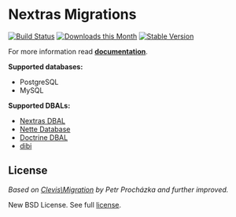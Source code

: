 Nextras Migrations
==================

[![Build Status](https://github.com/nextras/migrations/workflows/QA/badge.svg?branch=master)](https://github.com/nextras/migrations/actions?query=workflow%3AQA+branch%3Amaster)
[![Downloads this Month](https://img.shields.io/packagist/dm/nextras/migrations.svg?style=flat)](https://packagist.org/packages/nextras/migrations)
[![Stable Version](https://img.shields.io/packagist/v/nextras/migrations.svg?style=flat)](https://packagist.org/packages/nextras/migrations)

For more information read **[documentation](https://nextras.org/migrations/docs)**.

**Supported databases:**
* PostgreSQL
* MySQL

**Supported DBALs:**
* [Nextras DBAL](https://github.com/nextras/dbal)
* [Nette Database](https://github.com/nette/database)
* [Doctrine DBAL](https://github.com/doctrine/dbal)
* [dibi](https://github.com/dg/dibi)


License
-------

*Based on [Clevis\Migration](https://github.com/Clevis/Migration) by Petr Procházka and further improved.*

New BSD License. See full [license](license.md).
